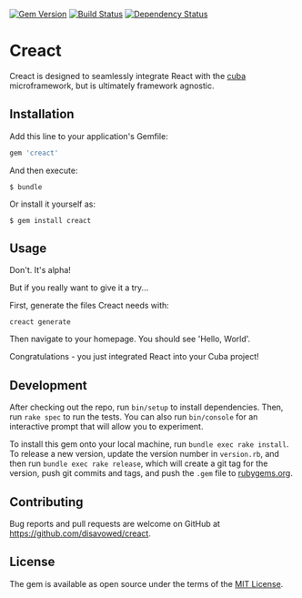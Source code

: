 [![Gem Version](http://img.shields.io/gem/v/creact.svg)](https://rubygems.org/gems/creact)
[![Build Status](https://travis-ci.org/disavowd/creact.svg?branch=master)](https://travis-ci.org/disavowd/creact)
[![Dependency Status](https://gemnasium.com/disavowd/creact.svg)](https://gemnasium.com/disavowd/creact)
# Creact

Creact is designed to seamlessly integrate React with the [cuba](https://github.com/soveran/cuba) microframework, but is ultimately framework agnostic.
## Installation

Add this line to your application's Gemfile:

```ruby
gem 'creact'
```

And then execute:

    $ bundle

Or install it yourself as:

    $ gem install creact

## Usage

Don't. It's alpha!

But if you really want to give it a try...

First, generate the files Creact needs with: 
    
    creact generate

Then navigate to your homepage. You should see 'Hello, World'.

Congratulations - you just integrated React into your Cuba project!

## Development

After checking out the repo, run `bin/setup` to install dependencies. Then, run `rake spec` to run the tests. You can also run `bin/console` for an interactive prompt that will allow you to experiment.

To install this gem onto your local machine, run `bundle exec rake install`. To release a new version, update the version number in `version.rb`, and then run `bundle exec rake release`, which will create a git tag for the version, push git commits and tags, and push the `.gem` file to [rubygems.org](https://rubygems.org).

## Contributing

Bug reports and pull requests are welcome on GitHub at https://github.com/disavowed/creact.


## License

The gem is available as open source under the terms of the [MIT License](http://opensource.org/licenses/MIT).

